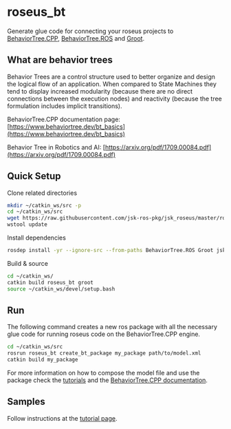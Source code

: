 roseus_bt
============

Generate glue code for connecting your roseus projects to [BehaviorTree.CPP](https://github.com/BehaviorTree/BehaviorTree.CPP), [BehaviorTree.ROS](https://github.com/BehaviorTree/BehaviorTree.ROS) and [Groot](https://github.com/BehaviorTree/Groot).

## What are behavior trees

Behavior Trees are a control structure used to better organize and design the logical flow of an application. When compared to State Machines they tend to display increased modularity (because there are no direct connections between the execution nodes) and reactivity (because the tree formulation includes implicit transitions).

BehaviorTree.CPP documentation page: [https://www.behaviortree.dev/bt_basics](https://www.behaviortree.dev/bt_basics)

Behavior Tree in Robotics and AI: [https://arxiv.org/pdf/1709.00084.pdf](https://arxiv.org/pdf/1709.00084.pdf)

## Quick Setup

Clone related directories
```bash
mkdir ~/catkin_ws/src -p
cd ~/catkin_ws/src
wget https://raw.githubusercontent.com/jsk-ros-pkg/jsk_roseus/master/roseus_bt/roseus_bt.rosinstall -O .rosinstall
wstool update
```

Install dependencies
```bash
rosdep install -yr --ignore-src --from-paths BehaviorTree.ROS Groot jsk_roseus/roseus_bt
```

Build & source
```bash
cd ~/catkin_ws/
catkin build roseus_bt groot
source ~/catkin_ws/devel/setup.bash
```

## Run

The following command creates a new ros package with all the necessary glue code for running roseus code on the BehaviorTree.CPP engine.

```bash
cd ~/catkin_ws/src
rosrun roseus_bt create_bt_package my_package path/to/model.xml
catkin build my_package
```

For more information on how to compose the model file and use the package check the [tutorials](https://github.com/jsk-ros-pkg/jsk_roseus/tree/master/roseus_bt/sample) and the [BehaviorTree.CPP documentation](https://www.behaviortree.dev/bt_basics).

## Samples

Follow instructions at the [tutorial page](https://github.com/jsk-ros-pkg/jsk_roseus/tree/roseus_bt/roseus_bt/sample).
